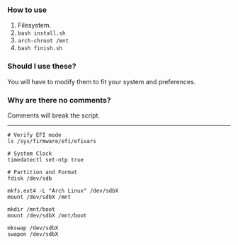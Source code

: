 ### How to use
1. Filesystem.
2. `bash install.sh`
3. `arch-chroot /mnt`
4. `bash finish.sh`

### Should I use these?
You will have to modify them to fit your system and preferences. 

### Why are there no comments?
Comments will break the script.

-----------------
```
# Verify EFI mode
ls /sys/firmware/efi/efivars

# System Clock
timedatectl set-ntp true

# Partition and Format
fdisk /dev/sdb

mkfs.ext4 -L "Arch Linux" /dev/sdbX
mount /dev/sdbX /mnt

mkdir /mnt/boot
mount /dev/sdbX /mnt/boot

mkswap /dev/sdbX
swapon /dev/sdbX
```
